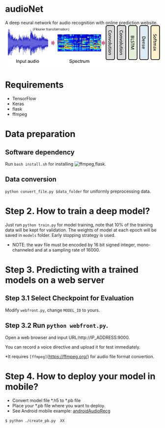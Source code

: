 # audioNet
A deep neural network for audio recognition with online prediction website.
![](https://github.com/kimmo1019/audioNet/blob/master/audioNet.png)


# Requirements
- TensorFlow
- Keras
- flask
- ffmpeg



# Data preparation
## Software dependency
Run `bash install.sh` for installing ![ffmpeg](https://ffmpeg.org/),flask.
## Data conversion
`python convert_file.py $data_folder` for uniformly preprocessing data.

# Step 2. How to train a deep model?
Just run `python train.py` for model training, note that 10% of the training data will be kept for validation.
The weights of model at each epoch will be saved in `models` folder.
Early stopping strategy is used.

* NOTE: the wav file must be encoded by 16 bit signed integer, mono-channeled and at a sampling rate of 16000.

# Step 3. Predicting with a trained models on a web server
## Step 3.1 Select Checkpoint for Evaluation
Modify `webfront.py`, change `MODEL_ID` to yours.

## Step 3.2 Run `python webfront.py`. 
Open a web browser and input URL:http://IP_ADDRESS:9000. 

You can record a voice directive and upload it for test immediately. 

*It requires `[ffmpeg]`(https://ffmpeg.org/) for audio file format convertion.

# Step 4. How to deploy your model in mobile? 
*  Convert model file *.h5 to *.pb file 
*  Place your *.pb file where you want to deploy.
*  See Android mobile example: [androidAudioRecg](http://gitlab.icenter.tsinghua.edu.cn/saturnlab/androidAudioRecg)

`$ python ./create_pb.py  XX`

